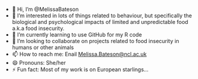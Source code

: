 - 👋 Hi, I’m @MelissaBateson
- 👀 I’m interested in lots of things related to behaviour, but specifically the biological and psychological impacts of limited and unpredictable food a.k.a food insecurity.
- 🌱 I’m currently learning to use GitHub for my R code
- 💞️ I’m looking to collaborate on projects related to food insecurity in humans or other animals
- 📫 How to reach me: Enail Melissa.Bateson@ncl.ac.uk
- 😄 Pronouns: She/her
- ⚡ Fun fact: Most of my work is on European starlings...

<!---
MelissaBateson/MelissaBateson is a ✨ special ✨ repository because its `README.md` (this file) appears on your GitHub profile.
You can click the Preview link to take a look at your changes.
--->
